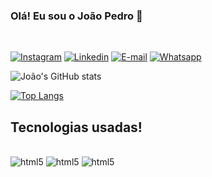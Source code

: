 
### Olá! Eu sou o João Pedro 🤙

<br>

[![Instagram](https://img.shields.io/badge/Instagram-E4405F?style=for-the-badge&logo=instagram&logoColor=white)](https://www.instagram.com/_jpmoraiss/)
[![Linkedin](https://img.shields.io/badge/LinkedIn-0077B5?style=for-the-badge&logo=linkedin&logoColor=white)](https://www.linkedin.com/in/jo%C3%A3o-pedro-0a7528137/)
[![E-mail](https://img.shields.io/badge/Gmail-D14836?style=for-the-badge&logo=gmail&logoColor=white)](jpmorais.ca11@gmail.com)
[![Whatsapp](https://img.shields.io/badge/WhatsApp-25D366?style=for-the-badge&logo=whatsapp&logoColor=white)](https://api.whatsapp.com/send/?phone=5511974656526&text&app_absent=0)

![João's GitHub stats](https://github-readme-stats.vercel.app/api?username=jpmoraiss&show_icons=true&theme=radical)

[![Top Langs](https://github-readme-stats.vercel.app/api/top-langs/?username=jpmoraiss&layout=compact)](https://github.com/anuraghazra/github-readme-stats)

## Tecnologias usadas!

<div style="display: inline_block"><br/>
    <img aling="center" alt="html5" src="https://img.shields.io/badge/HTML5-E34F26?style=for-the-badge&logo=html5&logoColor=white"/>
    <img aling="center" alt="html5" src="https://img.shields.io/badge/CSS3-1572B6?style=for-the-badge&logo=css3&logoColor=white"/>
    <img aling="center" alt="html5" src="https://img.shields.io/badge/JavaScript-323330?style=for-the-badge&logo=javascript&logoColor=F7DF1E"/>

</div>
